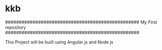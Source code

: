 # kkb

#################################################
My First repository
#################################################

This Project will be built using Angular js and Node js
